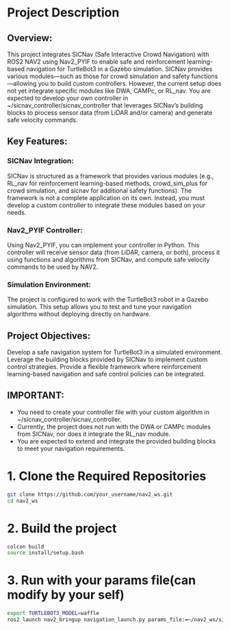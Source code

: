 # Project Description
## Overview:
This project integrates SICNav (Safe Interactive Crowd Navigation) with ROS2 NAV2 using Nav2_PYIF to enable safe and reinforcement learning-based navigation for TurtleBot3 in a Gazebo simulation. SICNav provides various modules—such as those for crowd simulation and safety functions—allowing you to build custom controllers. However, the current setup does not yet integrate specific modules like DWA, CAMPc, or RL_nav. You are expected to develop your own controller in ~/sicnav_controller/sicnav_controller that leverages SICNav’s building blocks to process sensor data (from LiDAR and/or camera) and generate safe velocity commands.

## Key Features:

### SICNav Integration:
SICNav is structured as a framework that provides various modules (e.g., RL_nav for reinforcement learning-based methods, crowd_sim_plus for crowd simulation, and sicnav for additional safety functions). The framework is not a complete application on its own. Instead, you must develop a custom controller to integrate these modules based on your needs.

### Nav2_PYIF Controller:
Using Nav2_PYIF, you can implement your controller in Python. This controller will receive sensor data (from LiDAR, camera, or both), process it using functions and algorithms from SICNav, and compute safe velocity commands to be used by NAV2.

### Simulation Environment:
The project is configured to work with the TurtleBot3 robot in a Gazebo simulation. This setup allows you to test and tune your navigation algorithms without deploying directly on hardware.

## Project Objectives:

Develop a safe navigation system for TurtleBot3 in a simulated environment.
Leverage the building blocks provided by SICNav to implement custom control strategies.
Provide a flexible framework where reinforcement learning-based navigation and safe control policies can be integrated.

## IMPORTANT:
- You need to create your controller file with your custom algorithm in ~/sicnav_controller/sicnav_controller.
- Currently, the project does not run with the DWA or CAMPc modules from SICNav, nor does it integrate the RL_nav module.
- You are expected to extend and integrate the provided building blocks to meet your navigation requirements.


# 1. Clone the Required Repositories
```bash
git clone https://github.com/your_username/nav2_ws.git
cd nav2_ws
```
# 2. Build the project
```bash
colcon build
source install/setup.bash
```
# 3. Run with your params file(can modify by your self)
```bash
export TURTLEBOT3_MODEL=waffle
ros2 launch nav2_bringup navigation_launch.py params_file:=~/nav2_ws/sicnav_controller/params.yaml
```
